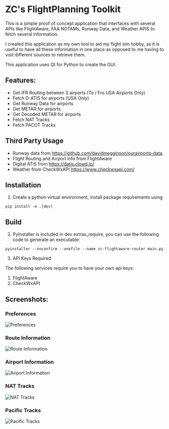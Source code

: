 # ZC's FlightPlanning Toolkit

This is a simple proof of concept application that interfaces with several APIs like FlightAware, FAA NOTAMs, Runway Data, and Weather APIS to fetch several information.

I created this application as my own tool to aid my flight sim hobby, as it is useful to have all these information in one place as opposed to me having to visit different sources to retrieve them.

This application uses Qt for Python to create the GUI.

## Features:
- Get IFR Routing between 2 airports (To / Fro USA Airports Only)
- Fetch D-ATIS for airports (USA Only)
- Get Runway Data for airports
- Get METAR for airports
- Get Decoded METAR for airports
- Fetch NAT Tracks 
- Fetch PACOT Tracks

## Third Party Usage
- Runway data from https://github.com/davidmegginson/ourairports-data.
- Flight Routing and Airport info from FlightAware
- Digital ATIS from https://datis.clowd.io/
- Weather from CheckWxAPI https://www.checkwxapi.com/

## Installation

1. Create a python virtual environment, install package requirements using

`pip install -e .[dev]`

## Build

2. PyInstaller is included in dev extras_require, you can use the following code to generate an executable:

`pyinstaller --noconfirm --onefile --name zc-flightaware-router main.py`

3. API Keys Required

The following services require you to have your own api keys:
1. FlightAware
2. CheckWxAPI

## Screenshots:

### Preferences
![Preferences](https://i.ibb.co/7p41P6B/image.png)

### Route Information
![Route Information](https://i.ibb.co/51bGDbq/image.png)

### Airport Information
![Airport Information](https://i.ibb.co/KXBkmGh/image.png)

### NAT Tracks
![NAT Tracks](https://i.ibb.co/5LHM9ds/image.png)

### Pacific Tracks
![Pacific Tracks](https://i.ibb.co/8X7jD3M/image.png)
